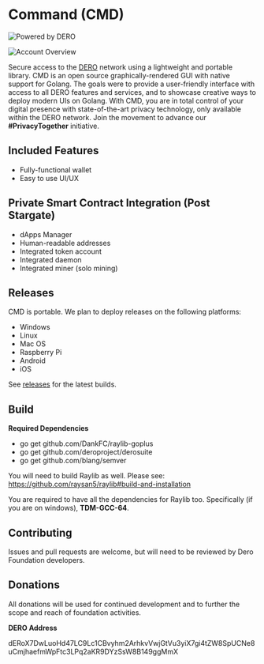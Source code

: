 # Command (CMD)

![Powered by DERO](https://github.com/DEROFDN/CMD/blob/master/assets/images/load.png)

![Account Overview](https://github.com/DEROFDN/CMD/blob/master/screenshot_1.JPG)

Secure access to the [DERO](https://dero.io) network using a lightweight and portable library. CMD is an open source graphically-rendered GUI with native support for Golang. The goals were to provide a user-friendly interface with access to all DERO features and services, and to showcase creative ways to deploy modern UIs on Golang. With CMD, you are in total control of your digital presence with state-of-the-art privacy technology, only available within the DERO network. Join the movement to advance our <b>#PrivacyTogether</b> initiative.

## Included Features
* Fully-functional wallet
* Easy to use UI/UX

## Private Smart Contract Integration (Post Stargate)
* dApps Manager
* Human-readable addresses
* Integrated token account
* Integrated daemon
* Integrated miner (solo mining)

## Releases
CMD is portable. We plan to deploy releases on the following platforms:
* Windows
* Linux
* Mac OS
* Raspberry Pi
* Android
* iOS

See [releases](https://github.com/DEROFDN/CMD/releases) for the latest builds.

## Build

<b>Required Dependencies</b>

* go get github.com/DankFC/raylib-goplus
* go get github.com/deroproject/derosuite
* go get github.com/blang/semver

You will need to build Raylib as well. Please see: https://github.com/raysan5/raylib#build-and-installation

You are required to have all the dependencies for Raylib too. Specifically (if you are on windows), <b>TDM-GCC-64</b>.

## Contributing

Issues and pull requests are welcome, but will need to be reviewed by Dero Foundation developers.

## Donations

All donations will be used for continued development and to further the scope and reach of foundation activities.

<b>DERO Address</b>

dERoX7DwLuoHd47LC9Lc1CBvyhm2ArhkvVwjGtVu3yiX7gi4tZW8SpUCNe8uCmjhaefmWpFtc3LPq2aKR9DYzSsW8B149ggMmX


  
